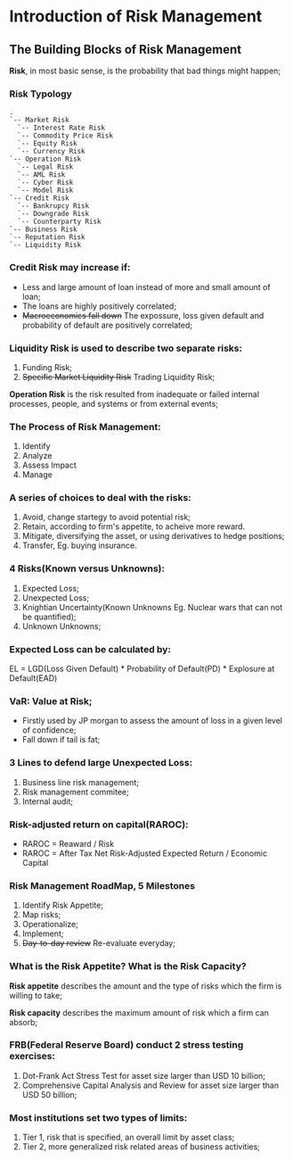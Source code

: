 # Introduction of Risk Management

## The Building Blocks of Risk Management

**Risk**, in most basic sense, is the probability that bad things might happen;

### Risk Typology


```
.
`-- Market Risk
  `-- Interest Rate Risk
  `-- Commodity Price Risk
  `-- Equity Risk
  `-- Currency Risk
`-- Operation Risk
  `-- Legal Risk
  `-- AML Risk
  `-- Cyber Risk
  `-- Model Risk
`-- Credit Risk
  `-- Bankrupcy Risk
  `-- Downgrade Risk
  `-- Counterparty Risk
`-- Business Risk
`-- Reputation Risk
`-- Liquidity Risk

```

### Credit Risk may increase if:
 - Less and large amount of loan instead of more and small amount of loan; 
 - The loans are highly positively correlated;
 - ~~Macroeconomics fall down~~ The expossure, loss given default and probability of default are positively correlated;


### Liquidity Risk is used to describe two separate risks:
1. Funding Risk;
2. ~~Specific Market Liquidity Risk~~ Trading Liquidity Risk;

**Operation Risk** is the risk resulted from inadequate or failed internal processes, people, and systems or from external events;

### The Process of Risk Management:
1. Identify
2. Analyze
3. Assess Impact
4. Manage

### A series of choices to deal with the risks:
1. Avoid, change startegy to avoid potential risk;
2. Retain, according to firm's appetite, to acheive more reward.
3. Mitigate, diversifying the asset, or using derivatives to hedge positions;
4. Transfer, Eg. buying insurance. 

### 4 Risks(Known versus Unknowns):
1. Expected Loss;
2. Unexpected Loss;
3. Knightian Uncertainty(Known Unknowns Eg. Nuclear wars that can not be quantified);
4. Unknown Unknowns;

### Expected Loss can be calculated by:

EL = LGD(Loss Given Default) \* Probability of Default(PD) \* Explosure at Default(EAD)

### VaR: Value at Risk;
  - Firstly used by JP morgan to assess the amount of loss in a given level of confidence;
  - Fall down if tail is fat;

### 3 Lines to defend large Unexpected Loss:

1. Business line risk management;
2. Risk management commitee;
3. Internal audit;

### Risk-adjusted return on capital(RAROC):
  - RAROC = Reaward / Risk
  - RAROC = After Tax Net Risk-Adjusted Expected Return / Economic Capital

### Risk Management RoadMap, 5 Milestones

1. Identify Risk Appetite;
2. Map risks;
3. Operationalize;
4. Implement;
5. ~~Day-to-day review~~ Re-evaluate everyday;

### What is the Risk Appetite? What is the Risk Capacity?

**Risk appetite** describes the amount and the type of risks which the firm is willing to take;

**Risk capacity** describes the maximum amount of risk which a firm can absorb;

### FRB(Federal Reserve Board) conduct 2 stress testing exercises:

1. Dot-Frank Act Stress Test for asset size larger than USD 10 billion;
2. Comprehensive Capital Analysis and Review for asset size larger than USD 50 billion;

### Most institutions set two types of limits:

1. Tier 1, risk that is specified, an overall limit by asset class;
2. Tier 2, more generalized risk related areas of business activities;